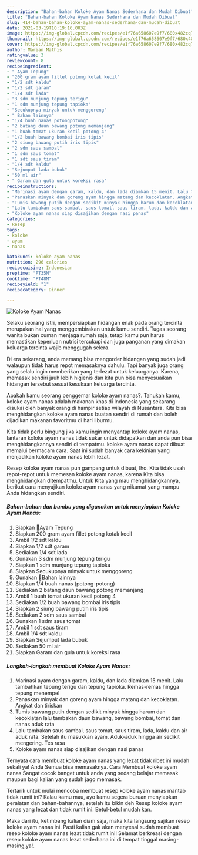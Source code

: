 ```yaml
---
description: "Bahan-bahan Koloke Ayam Nanas Sederhana dan Mudah Dibuat"
title: "Bahan-bahan Koloke Ayam Nanas Sederhana dan Mudah Dibuat"
slug: 414-bahan-bahan-koloke-ayam-nanas-sederhana-dan-mudah-dibuat
date: 2021-03-19T10:19:16.003Z
image: https://img-global.cpcdn.com/recipes/e1f76a658607e9f7/680x482cq70/koloke-ayam-nanas-foto-resep-utama.jpg
thumbnail: https://img-global.cpcdn.com/recipes/e1f76a658607e9f7/680x482cq70/koloke-ayam-nanas-foto-resep-utama.jpg
cover: https://img-global.cpcdn.com/recipes/e1f76a658607e9f7/680x482cq70/koloke-ayam-nanas-foto-resep-utama.jpg
author: Marian Mathis
ratingvalue: 3
reviewcount: 8
recipeingredient:
- " Ayam Tepung"
- "200 gram ayam fillet potong kotak kecil"
- "1/2 sdt kaldu"
- "1/2 sdt garam"
- "1/4 sdt lada"
- "3 sdm munjung tepung terigu"
- "1 sdm munjung tepung tapioka"
- "Secukupnya minyak untuk menggoreng"
- " Bahan lainnya"
- "1/4 buah nanas potongpotong"
- "2 batang daun bawang potong memanjang"
- "1 buah tomat ukuran kecil potong 4"
- "1/2 buah bawang bombai iris tipis"
- "2 siung bawang putih iris tipis"
- "2 sdm saus sambal"
- "1 sdm saus tomat"
- "1 sdt saus tiram"
- "1/4 sdt kaldu"
- "Sejumput lada bubuk"
- "50 ml air"
- " Garam dan gula untuk koreksi rasa"
recipeinstructions:
- "Marinasi ayam dengan garam, kaldu, dan lada diamkan 15 menit. Lalu tambahkan tepung terigu dan tepung tapioka. Remas-remas hingga tepung menempel"
- "Panaskan minyak dan goreng ayam hingga matang dan kecoklatan. Angkat dan tiriskan"
- "Tumis bawang putih dengan sedikit minyak hingga harum dan kecoklatan lalu tambakan daun bawang, bawang bombai, tomat dan nanas aduk rata"
- "Lalu tambakan saus sambal, saus tomat, saus tiram, lada, kaldu dan air aduk rata. Setelah itu masukkan ayam. Aduk-aduk hingga air sedikit mengering. Tes rasa"
- "Koloke ayam nanas siap disajikan dengan nasi panas"
categories:
- Resep
tags:
- koloke
- ayam
- nanas

katakunci: koloke ayam nanas 
nutrition: 296 calories
recipecuisine: Indonesian
preptime: "PT35M"
cooktime: "PT48M"
recipeyield: "1"
recipecategory: Dinner

---
```



![Koloke Ayam Nanas](https://img-global.cpcdn.com/recipes/e1f76a658607e9f7/680x482cq70/koloke-ayam-nanas-foto-resep-utama.jpg)

Selaku seorang istri, mempersiapkan hidangan enak pada orang tercinta merupakan hal yang menggembirakan untuk kamu sendiri. Tugas seorang  wanita bukan cuman menjaga rumah saja, tetapi kamu pun harus memastikan keperluan nutrisi tercukupi dan juga panganan yang dimakan keluarga tercinta wajib menggugah selera.

Di era  sekarang, anda memang bisa mengorder hidangan yang sudah jadi walaupun tidak harus repot memasaknya dahulu. Tapi banyak juga orang yang selalu ingin memberikan yang terlezat untuk keluarganya. Karena, memasak sendiri jauh lebih higienis dan kita pun bisa menyesuaikan hidangan tersebut sesuai kesukaan keluarga tercinta. 



Apakah kamu seorang penggemar koloke ayam nanas?. Tahukah kamu, koloke ayam nanas adalah makanan khas di Indonesia yang sekarang disukai oleh banyak orang di hampir setiap wilayah di Nusantara. Kita bisa menghidangkan koloke ayam nanas buatan sendiri di rumah dan boleh dijadikan makanan favoritmu di hari liburmu.

Kita tidak perlu bingung jika kamu ingin menyantap koloke ayam nanas, lantaran koloke ayam nanas tidak sukar untuk didapatkan dan anda pun bisa menghidangkannya sendiri di tempatmu. koloke ayam nanas dapat dibuat memalui bermacam cara. Saat ini sudah banyak cara kekinian yang menjadikan koloke ayam nanas lebih lezat.

Resep koloke ayam nanas pun gampang untuk dibuat, lho. Kita tidak usah repot-repot untuk memesan koloke ayam nanas, karena Kita bisa menghidangkan ditempatmu. Untuk Kita yang mau menghidangkannya, berikut cara menyajikan koloke ayam nanas yang nikamat yang mampu Anda hidangkan sendiri.

<!--inarticleads1-->

##### Bahan-bahan dan bumbu yang digunakan untuk menyiapkan Koloke Ayam Nanas:

1. Siapkan  📌Ayam Tepung
1. Siapkan 200 gram ayam fillet potong kotak kecil
1. Ambil 1/2 sdt kaldu
1. Siapkan 1/2 sdt garam
1. Sediakan 1/4 sdt lada
1. Gunakan 3 sdm munjung tepung terigu
1. Siapkan 1 sdm munjung tepung tapioka
1. Siapkan Secukupnya minyak untuk menggoreng
1. Gunakan  📌Bahan lainnya
1. Siapkan 1/4 buah nanas (potong-potong)
1. Sediakan 2 batang daun bawang potong memanjang
1. Ambil 1 buah tomat ukuran kecil potong 4
1. Sediakan 1/2 buah bawang bombai iris tipis
1. Siapkan 2 siung bawang putih iris tipis
1. Sediakan 2 sdm saus sambal
1. Gunakan 1 sdm saus tomat
1. Ambil 1 sdt saus tiram
1. Ambil 1/4 sdt kaldu
1. Siapkan Sejumput lada bubuk
1. Sediakan 50 ml air
1. Siapkan  Garam dan gula untuk koreksi rasa




<!--inarticleads2-->

##### Langkah-langkah membuat Koloke Ayam Nanas:

1. Marinasi ayam dengan garam, kaldu, dan lada diamkan 15 menit. Lalu tambahkan tepung terigu dan tepung tapioka. Remas-remas hingga tepung menempel
1. Panaskan minyak dan goreng ayam hingga matang dan kecoklatan. Angkat dan tiriskan
1. Tumis bawang putih dengan sedikit minyak hingga harum dan kecoklatan lalu tambakan daun bawang, bawang bombai, tomat dan nanas aduk rata
1. Lalu tambakan saus sambal, saus tomat, saus tiram, lada, kaldu dan air aduk rata. Setelah itu masukkan ayam. Aduk-aduk hingga air sedikit mengering. Tes rasa
1. Koloke ayam nanas siap disajikan dengan nasi panas




Ternyata cara membuat koloke ayam nanas yang lezat tidak ribet ini mudah sekali ya! Anda Semua bisa memasaknya. Cara Membuat koloke ayam nanas Sangat cocok banget untuk anda yang sedang belajar memasak maupun bagi kalian yang sudah jago memasak.

Tertarik untuk mulai mencoba membuat resep koloke ayam nanas mantab tidak rumit ini? Kalau kamu mau, ayo kamu segera buruan menyiapkan peralatan dan bahan-bahannya, setelah itu bikin deh Resep koloke ayam nanas yang lezat dan tidak rumit ini. Betul-betul mudah kan. 

Maka dari itu, ketimbang kalian diam saja, maka kita langsung sajikan resep koloke ayam nanas ini. Pasti kalian gak akan menyesal sudah membuat resep koloke ayam nanas lezat tidak rumit ini! Selamat berkreasi dengan resep koloke ayam nanas lezat sederhana ini di tempat tinggal masing-masing,ya!.

